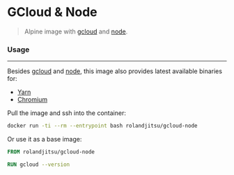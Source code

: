 # GCloud & Node

> Alpine image with [gcloud](https://cloud.google.com/sdk/gcloud) and [node](https://nodejs.org).


### Usage
---------
Besides [gcloud](https://cloud.google.com/sdk/gcloud) and [node](http://pkgs.alpinelinux.org/packages?name=nodejs), this image also provides latest available binaries for:

* [Yarn](https://yarnpkg.com)
* [Chromium](http://pkgs.alpinelinux.org/packages?name=chromium)

Pull the image and ssh into the container:
```bash
docker run -ti --rm --entrypoint bash rolandjitsu/gcloud-node
```

Or use it as a base image:
```dockerfile
FROM rolandjitsu/gcloud-node

RUN gcloud --version
```
